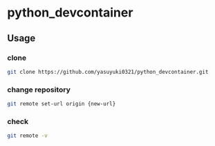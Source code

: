 # python_devcontainer

## Usage

### clone

```sh
git clone https://github.com/yasuyuki0321/python_devcontainer.git
```

### change repository

```sh
git remote set-url origin {new-url}
```

### check

```sh
git remote -v
```
